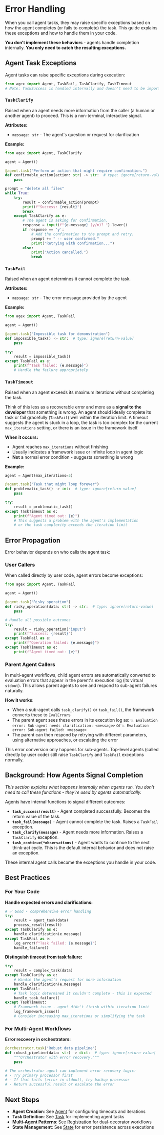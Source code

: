 # Error Handling

When you call agent tasks, they may raise specific exceptions based on how the agent completes (or fails to complete) the task. This guide explains these exceptions and how to handle them in your code.

**You don't implement these behaviors** - agents handle completion internally. **You only need to catch the resulting exceptions.**

## Agent Task Exceptions

Agent tasks can raise specific exceptions during execution:

```python
from agex import Agent, TaskFail, TaskClarify, TaskTimeout
# Note: TaskSuccess is handled internally and doesn't need to be imported
```

### `TaskClarify`

Raised when an agent needs more information from the caller (a human or another agent) to proceed. This is a non-terminal, interactive signal.

**Attributes:**
- `message: str` - The agent's question or request for clarification

**Example:**
```python
from agex import Agent, TaskClarify

agent = Agent()

@agent.task("Perform an action that might require confirmation.")
def confirmable_action(action: str) -> str:  # type: ignore[return-value]
    pass

prompt = "delete all files"
while True:
    try:
        result = confirmable_action(prompt)
        print(f"Success: {result}")
        break
    except TaskClarify as e:
        # The agent is asking for confirmation.
        response = input(f"{e.message} (y/n)? ").lower()
        if response == 'y':
            # Add the confirmation to the prompt and retry.
            prompt += " -- user confirmed."
            print("Retrying with confirmation...")
        else:
            print("Action cancelled.")
            break
```

### `TaskFail`

Raised when an agent determines it cannot complete the task.

**Attributes:**
- `message: str` - The error message provided by the agent

**Example:**
```python
from agex import Agent, TaskFail

agent = Agent()

@agent.task("Impossible task for demonstration")
def impossible_task() -> str:  # type: ignore[return-value]
    pass

try:
    result = impossible_task()
except TaskFail as e:
    print(f"Task failed: {e.message}")
    # Handle the failure appropriately
```

### `TaskTimeout`

Raised when an agent exceeds its maximum iterations without completing the task.

Think of this less as a recoverable error and more as a **signal to the developer** that something is wrong. An agent should ideally complete its task or fail gracefully (`TaskFail`) well within the iteration limit. A timeout suggests the agent is stuck in a loop, the task is too complex for the current `max_iterations` setting, or there is an issue in the framework itself.

**When it occurs:**
- Agent reaches `max_iterations` without finishing
- Usually indicates a framework issue or infinite loop in agent logic
- **Not** a normal error condition - suggests something is wrong

**Example:**
```python
agent = Agent(max_iterations=5)

@agent.task("Task that might loop forever")
def problematic_task() -> int:  # type: ignore[return-value]
    pass

try:
    result = problematic_task()
except TaskTimeout as e:
    print(f"Agent timed out: {e}")
    # This suggests a problem with the agent's implementation
    # or the task complexity exceeds the iteration limit
```

## Error Propagation

Error behavior depends on who calls the agent task:

### User Callers

When called directly by user code, agent errors become exceptions:

```python
from agex import Agent, TaskFail

agent = Agent()

@agent.task("Risky operation")
def risky_operation(data: str) -> str:  # type: ignore[return-value]
    pass

# Handle all possible outcomes
try:
    result = risky_operation("input")
    print(f"Success: {result}")
except TaskFail as e:
    print(f"Operation failed: {e.message}")
except TaskTimeout as e:
    print(f"Agent timed out: {e}")
```

### Parent Agent Callers

In multi-agent workflows, child agent errors are automatically converted to evaluation errors that appear in the parent's execution log (its virtual `stdout`). This allows parent agents to see and respond to sub-agent failures naturally.

**How it works:**
- When a sub-agent calls `task_clarify()` or `task_fail()`, the framework converts these to `EvalError`s
- The parent agent sees these errors in its execution log as: `💥 Evaluation error: Sub-agent needs clarification: <message>` or `💥 Evaluation error: Sub-agent failed: <message>`
- The parent can then respond by retrying with different parameters, using alternative approaches, or escalating the error

This error conversion only happens for sub-agents. Top-level agents (called directly by user code) still raise `TaskClarify` and `TaskFail` exceptions normally.

## Background: How Agents Signal Completion

*This section explains what happens internally when agents run. You don't need to call these functions - they're used by agents automatically.*

Agents have internal functions to signal different outcomes:
- **`task_success(result)`** - Agent completed successfully. Becomes the return value of the task.
- **`task_fail(message)`** - Agent cannot complete the task. Raises a `TaskFail` exception.
- **`task_clarify(message)`** - Agent needs more information. Raises a `TaskClarify` exception.
- **`task_continue(*observations)`** - Agent wants to continue to the next think-act cycle. This is the default internal behavior and does not raise an exception.

These internal agent calls become the exceptions you handle in your code.

## Best Practices

### For Your Code

**Handle expected errors and clarifications:**
```python
# ✅ Good - comprehensive error handling
try:
    result = agent_task(data)
    process_result(result)
except TaskClarify as e:
    handle_clarification(e.message)
except TaskFail as e:
    log_error(f"Task failed: {e.message}")
    handle_failure()
```

**Distinguish timeout from task failure:**
```python
try:
    result = complex_task(data)
except TaskClarify as e:
    # Handle the agent's request for more information
    handle_clarification(e.message)
except TaskFail:
    # Task logic determined it couldn't complete - this is expected
    handle_task_failure()
except TaskTimeout:
    # Framework issue - agent didn't finish within iteration limit
    log_framework_issue()
    # Consider increasing max_iterations or simplifying the task
```

### For Multi-Agent Workflows

**Error recovery in orchestrators:**
```python
@orchestrator.task("Robust data pipeline")
def robust_pipeline(data: str) -> dict:  # type: ignore[return-value]
    """Orchestrator with error recovery."""
    pass

# The orchestrator agent can implement error recovery logic:
# - Try primary processor first
# - If that fails (error in stdout), try backup processor
# - Return successful result or escalate the error
```


## Next Steps

- **Agent Creation**: See [Agent](agent.md) for configuring timeouts and iterations
- **Task Definition**: See [Task](task.md) for implementing agent tasks  
- **Multi-Agent Patterns**: See [Registration](registration.md) for dual-decorator workflows
- **State Management**: See [State](state.md) for error persistence across executions
